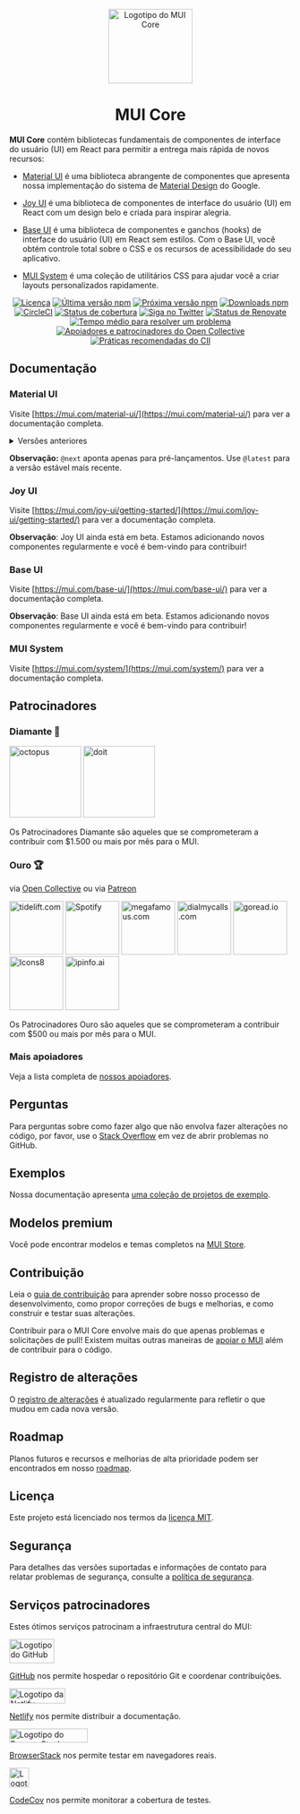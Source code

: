 <!-- markdownlint-disable-next-line -->
<p align="center">
  <a href="https://mui.com/core/" rel="noopener" target="_blank"><img width="150" height="133" src="https://mui.com/static/logo.svg" alt="Logotipo do MUI Core"></a>
</p>

<h1 align="center">MUI Core</h1>

**MUI Core** contém bibliotecas fundamentais de componentes de interface do usuário (UI) em React para permitir a entrega mais rápida de novos recursos:

- [Material UI](https://mui.com/material-ui/) é uma biblioteca abrangente de componentes que apresenta nossa implementação do sistema de [Material Design](https://m2.material.io/design/introduction/) do Google.

- [Joy UI](https://mui.com/joy-ui/getting-started/) é uma biblioteca de componentes de interface do usuário (UI) em React com um design belo e criada para inspirar alegria.

- [Base UI](https://mui.com/base-ui/) é uma biblioteca de componentes e ganchos (hooks) de interface do usuário (UI) em React sem estilos. Com o Base UI, você obtém controle total sobre o CSS e os recursos de acessibilidade do seu aplicativo.

- [MUI System](https://mui.com/system/getting-started/) é uma coleção de utilitários CSS para ajudar você a criar layouts personalizados rapidamente.

<div align="center">

[![Licença](https://img.shields.io/badge/licença-MIT-blue.svg)](https://github.com/mui/material-ui/blob/HEAD/LICENSE)
[![Última versão npm](https://img.shields.io/npm/v/@mui/material/latest.svg)](https://www.npmjs.com/package/@mui/material)
[![Próxima versão npm](https://img.shields.io/npm/v/@mui/material/next.svg)](https://www.npmjs.com/package/@mui/material)
[![Downloads npm](https://img.shields.io/npm/dm/@mui/material.svg)](https://www.npmjs.com/package/@mui/material)
[![CircleCI](https://circleci.com/gh/mui/material-ui/tree/master.svg?style=shield)](https://app.circleci.com/pipelines/github/mui/material-ui?branch=master)
[![Status de cobertura](https://img.shields.io/codecov/c/github/mui/material-ui/master.svg)](https://codecov.io/gh/mui/material-ui/branch/master)
[![Siga no Twitter](https://img.shields.io/twitter/follow/MUI_hq.svg?label=siga+MUI)](https://twitter.com/MUI_hq)
[![Status de Renovate](https://img.shields.io/badge/renovate-habilitado-brightgreen.svg)](https://github.com/mui/material-ui/issues/27062)
[![Tempo médio para resolver um problema](https://isitmaintained.com/badge/resolution/mui/material-ui.svg)](https://isitmaintained.com/project/mui/material-ui 'Tempo médio para resolver um problema')
[![Apoiadores e patrocinadores do Open Collective](https://img.shields.io/opencollective/all/mui)](https://opencollective.com/mui)
[![Práticas recomendadas do CII](https://bestpractices.coreinfrastructure.org/projects/1320/badge)](https://bestpractices.coreinfrastructure.org/projects/1320)

</div>

## Documentação

### Material UI

Visite [https://mui.com/material-ui/](https://mui.com/material-ui/) para ver a documentação completa.

<details>
  <summary>Versões anteriores</summary>

- **[v4.x](https://v4.mui.com/)** ([Migração de v4 para v5](https://mui.com/material-ui/migration/migration-v4/))
- **[v3.x](https://v3.mui.com/)** ([Migração de v3 para v4](https://mui.com/material-ui/migration/migration-v3/))
- **[v0.x](https://v0.mui.com/)** ([Migração para v1](https://mui.com/material-ui/migration/migration-v0x/))

</details>

**Observação:** `@next` aponta apenas para pré-lançamentos. Use `@latest` para a versão estável mais recente.

### Joy UI

Visite [https://mui.com/joy-ui/getting-started/](https://mui.com/joy-ui/getting-started/) para ver a documentação completa.

**Observação**: Joy UI ainda está em beta. Estamos adicionando novos componentes regularmente e você é bem-vindo para contribuir!

### Base UI

Visite [https://mui.com/base-ui/](https://mui.com/base-ui/) para ver a documentação completa.

**Observação**: Base UI ainda está em beta. Estamos adicionando novos componentes regularmente e você é bem-vindo para contribuir!

### MUI System

Visite [https://mui.com/system/](https://mui.com/system/) para ver a documentação completa.

## Patrocinadores

### Diamante 💎

<p>
  <a href="https://octopus.com/?utm_source=MUI&utm_medium=referral&utm_content=readme" rel="noopener patrocinado" target="_blank"><img height="128" width="128" src="https://i.ibb.co/w0HF0Nz/Logo-Blue-140px-rgb.png" alt="octopus" title="Implantações repetíveis e confiáveis" loading="lazy" /></a>
  <a href="https://www.doit.com/flexsave/?utm_source=MUI&utm_medium=referral&utm_content=readme" rel="noopener patrocinado" target="_blank"><img height="128" width="128" src="https://avatars.githubusercontent.com/u/8424863?s=256" alt="doit" title="Plataforma de Gerenciamento para Google Cloud e AWS" loading="lazy" /></a>
</p>

Os Patrocinadores Diamante são aqueles que se comprometeram a contribuir com \$1.500 ou mais por mês para o MUI.

### Ouro 🏆

via [Open Collective](https://opencollective.com/mui) ou via [Patreon](https://www.patreon.com/oliviertassinari)

<p>
  <a href="https://tidelift.com/subscription/pkg/npm-material-ui?utm_source=npm-material-ui&utm_medium=referral&utm_campaign=homepage" rel="noopener patrocinado" target="_blank"><img height="96" width="96" src="https://avatars.githubusercontent.com/u/30204434?s=192" alt="tidelift.com" title="Software de código aberto pronto para empresas" loading="lazy" /></a>
  <a href="https://www.text-em-all.com/?utm_source=MUI&utm_medium=referral&utm_content=readme" rel="noopener pat

rocinado" target="_blank"><img src="https://avatars.githubusercontent.com/u/1262264?s=192" alt="text-em-all.com" title="Mensagens de Texto em Massa e Chamadas Automatizadas" height="96" width="96" loading="lazy"></a>
  <a href="https://open.spotify.com/?utm_source=MUI&utm_medium=referral&utm_content=readme" rel="noopener patrocinado" target="_blank"><img height="96" width="96" src="https://images.opencollective.com/spotify/f37ea28/logo/192.png" alt="Spotify" title="Serviço de música com acesso a milhões de músicas" loading="lazy" /></a>
  <a href="https://megafamous.com/?utm_source=MUI&utm_medium=referral&utm_content=readme" rel="noopener patrocinado" target="_blank"><img height="96" width="96" src="https://mui.com/static/sponsors/megafamous.png" alt="megafamous.com" title="O melhor lugar para comprar seguidores e curtidas no Instagram." loading="lazy" /></a>
  <a href="https://www.dialmycalls.com/?utm_source=MUI&utm_medium=referral&utm_content=readme" rel="noopener patrocinado" target="_blank"><img height="96" width="96" src="https://images.opencollective.com/dialmycalls/f5ae9ab/avatar/192.png" alt="dialmycalls.com" title="Envie mensagens de texto, ligações e e-mails para milhares com facilidade." loading="lazy" /></a>
  <a href="https://goread.io/?utm_source=MUI&utm_medium=referral&utm_content=readme" rel="noopener patrocinado" target="_blank"><img height="96" width="96" src="https://images.opencollective.com/goread_io/eb6337d/logo/192.png" alt="goread.io" title="Seguidores, curtidas, power likes, visualizações, comentários, saves no Instagram em minutos." loading="lazy" /></a>
  <a href="https://icons8.com?utm_source=MUI&utm_medium=referral&utm_content=readme" rel="noopener patrocinado" target="_blank"><img height="96" width="96" src="https://images.opencollective.com/icons8/7fa1641/logo/192.png" alt="Icons8" title="Fornecemos ícones, fotos, ilustrações e músicas de qualidade. Desenvolvedores, usem nossa API para inserir todo o conteúdo que temos em seus aplicativos." loading="lazy"></a>
  <a href="https://ipinfo.ai?utm_source=MUI&utm_medium=referral&utm_content=readme" rel="noopener patrocinado" target="_blank"><img height="96" width="96" src="https://images.opencollective.com/ipinfoai/04f41d5/logo/192.png" alt="ipinfo.ai" title="Oferecemos vários serviços de API de dados de IP, incluindo dados de geolocalização de IP, dados de ASN, dados de empresas, dados de faixas de IP, dados de contatos de abuso, detecção de navegação anônima, etc." loading="lazy"></a>
</p>

Os Patrocinadores Ouro são aqueles que se comprometeram a contribuir com \$500 ou mais por mês para o MUI.

### Mais apoiadores

Veja a lista completa de [nossos apoiadores](https://mui.com/material-ui/discover-more/backers/).

## Perguntas

Para perguntas sobre como fazer algo que não envolva fazer alterações no código, por favor, use o [Stack Overflow](https://stackoverflow.com/questions/) em vez de abrir problemas no GitHub.

## Exemplos

Nossa documentação apresenta [uma coleção de projetos de exemplo](https://github.com/mui/material-ui/tree/master/examples).

## Modelos premium

Você pode encontrar modelos e temas completos na [MUI Store](https://mui.com/store/?utm_source=docs&utm_medium=referral&utm_campaign=readme-store).

## Contribuição

Leia o [guia de contribuição](/CONTRIBUTING.md) para aprender sobre nosso processo de desenvolvimento, como propor correções de bugs e melhorias, e como construir e testar suas alterações.

Contribuir para o MUI Core envolve mais do que apenas problemas e solicitações de pull! Existem muitas outras maneiras de [apoiar o MUI](https://mui.com/material-ui/getting-started/faq/#mui-is-awesome-how-can-i-support-the-project) além de contribuir para o código.

## Registro de alterações

O [registro de alterações](https://github.com/mui/material-ui/releases) é atualizado regularmente para refletir o que mudou em cada nova versão.

## Roadmap

Planos futuros e recursos e melhorias de alta prioridade podem ser encontrados em nosso [roadmap](https://mui.com/material-ui/discover-more/roadmap/).

## Licença

Este projeto está licenciado nos termos da [licença MIT](/LICENSE).

## Segurança

Para detalhes das versões suportadas e informações de contato para relatar problemas de segurança, consulte a [política de segurança](https://github.com/mui/material-ui/security/policy).

## Serviços patrocinadores

Estes ótimos serviços patrocinam a infraestrutura central do MUI:

<div>
<picture>
  <source media="(prefers-color-scheme: dark)" srcset="https://mui.com/static/readme/github-darkmode.svg">
  <source media="(prefers-color-scheme: light)" srcset="https://mui.com/static/readme/github-lightmode.svg">
  <img alt="Logotipo do GitHub" src="https://mui.com/static/readme/github-lightmode.svg" width="80" height="43">
</picture>

[GitHub](https://github.com/) nos permite hospedar o repositório Git e coordenar contribuições.

</div>

<div>
<picture>
  <source media="(prefers-color-scheme: dark)" srcset="https://mui.com/static/readme/netlify-darkmode.svg">


  <source media="(prefers-color-scheme: light)" srcset="https://mui.com/static/readme/netlify-lightmode.svg">
  <img alt="Logotipo da Netlify" src="https://mui.com/static/readme/netlify-lightmode.svg" width="100" height="27">
</picture>

[Netlify](https://www.netlify.com/) nos permite distribuir a documentação.

</div>

<div>
<picture>
  <source media="(prefers-color-scheme: dark)" srcset="https://mui.com/static/readme/browserstack-darkmode.svg">
  <source media="(prefers-color-scheme: light)" srcset="https://mui.com/static/readme/browserstack-lightmode.svg">
  <img alt="Logotipo do BrowserStack" src="https://mui.com/static/readme/browserstack-lightmode.svg" width="140" height="25">
</picture>

[BrowserStack](https://www.browserstack.com/) nos permite testar em navegadores reais.

</div>

<div>
<img loading="lazy" alt="Logotipo do CodeCov" src="https://avatars.githubusercontent.com/u/8226205?s=70" width="35" height="35">

[CodeCov](https://about.codecov.io/) nos permite monitorar a cobertura de testes.

</div>
